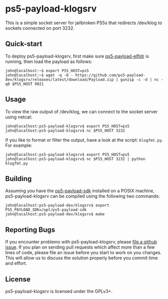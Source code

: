 # ps5-payload-klogsrv
This is a simple socket server for jailbroken PS5s that redirects /dev/klog to
sockets connected on port 3232.

## Quick-start
To deploy ps5-payload-klogsrv, first make sure [ps5-payload-elfldr][elfldr] is
running, then load the payload as follows:

```console
john@localhost:~$ export PS5_HOST=ps5
john@localhost:~$ wget -q -O - https://github.com/ps5-payload-dev/klogsrv/releases/latest/download/Payload.zip | gunzip -c -d | nc -q0 $PS5_HOST 9021
```

## Usage
To view the raw output of /dev/klog, we can connect to the socket server using
netcat:
```console
john@localhost:ps5-payload-klogsrv$ export PS5_HOST=ps5
john@localhost:ps5-payload-klogsrv$ nc $PS5_HOST 3232
```
If you like to format or filter the output, have a look at the script: `klogfmt.py`.
For example:
```console
john@localhost:ps5-payload-klogsrv$ export PS5_HOST=ps5
john@localhost:ps5-payload-klogsrv$ nc $PS5_HOST 3232 | python klogfmt.py
```

## Building
Assuming you have the [ps5-payload-sdk][sdk] installed on a POSIX machine,
ps5-payload-klogsrv can be compiled using the following two commands:
```console
john@localhost:ps5-payload-dev/klogsrv$ export PS5_PAYLOAD_SDK=/opt/ps5-payload-sdk
john@localhost:ps5-payload-dev/klogsrv$ make
```

## Reporting Bugs
If you encounter problems with ps5-payload-klogsrv, please [file a github issue][issues].
If you plan on sending pull requests which affect more than a few lines of code,
please file an issue before you start to work on you changes. This will allow us
to discuss the solution properly before you commit time and effort.

## License
ps5-payload-klogsrv is licensed under the GPLv3+.

[sdk]: https://github.com/ps5-payload-dev/sdk
[issues]: https://github.com/ps5-payload-dev/klogsrv/issues/new
[elfldr]: https://github.com/ps5-payload-dev/elfldr
